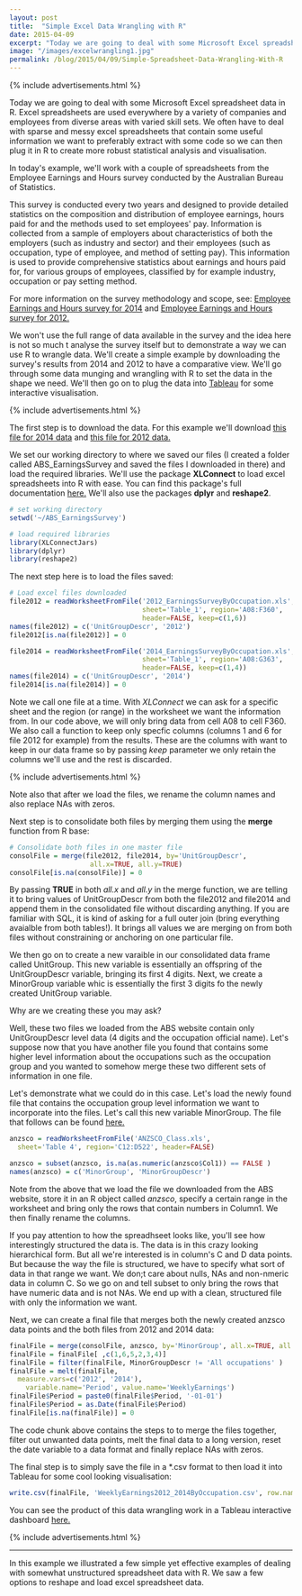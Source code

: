 ```yaml
---
layout: post
title:  "Simple Excel Data Wrangling with R"
date: 2015-04-09
excerpt: "Today we are going to deal with some Microsoft Excel spreadsheet data in R."
image: "/images/excelwrangling1.jpg"
permalink: /blog/2015/04/09/Simple-Spreadsheet-Data-Wrangling-With-R
---
```


{% include advertisements.html %}


Today we are going to deal with some Microsoft Excel spreadsheet data in R. Excel spreadsheets are used everywhere by a variety of companies and employees from diverse areas with varied skill sets. We often have to deal with sparse and messy excel spreadsheets that contain some useful information we want to preferably extract with some code so we can then plug it in R to  create more robust statistical analysis and visualisation.

In today's example, we'll work with a couple of spreadsheets from the Employee Earnings and Hours survey conducted by the Australian Bureau of Statistics.

This survey is conducted every two years and designed to provide detailed statistics on the composition and distribution of employee earnings, hours paid for and the methods used to set employees' pay. Information is collected from a sample of employers about characteristics of both the employers (such as industry and sector) and their employees (such as occupation, type of employee, and method of setting pay). This information is used to provide comprehensive statistics about earnings and hours paid for, for various groups of employees, classified by for example industry, occupation or pay setting method.

For more information on the survey methodology and scope, see:  [Employee Earnings and Hours survey for 2014](http://www.abs.gov.au/AUSSTATS/abs@.nsf/Lookup/6306.0Explanatory%20Notes1May%202014?OpenDocument) and [Employee Earnings and Hours survey for 2012.](http://www.abs.gov.au/AUSSTATS/abs@.nsf/allprimarymainfeatures/46CA336671A196E4CA257DD400759253?opendocument)

We won't use the full range of data available in the survey and the idea here is not so much t analyse the survey itself but to demonstrate a way we can use R to wrangle data. We'll create a simple example by downloading the survey's results from 2014 and 2012 to have a comparative view. We'll go through some data munging and wrangling with R to set the data in the shape we need. We'll then go on to plug the data into [Tableau](http://public.tableau.com/s/) for some interactive visualisation.


{% include advertisements.html %}


The first step is to download the data. For this example we'll download [this file for 2014 data](http://www.abs.gov.au/ausstats/subscriber.nsf/log?openagent&63060do012_201405.xls&6306.0&Data%20Cubes&BC612754F1F40239CA257DD4007590FF&0&May%202014&22.01.2015&Latest) and [this file for 2012 data.](http://www.abs.gov.au/ausstats/subscriber.nsf/log?openagent&63060do008_201205.xls&6306.0&Data%20Cubes&CFDD56EAA013C56FCA257AFB000E41A9&0&May%202012&23.01.2013&Latest)

We set our working directory to where we saved our files (I created a folder called ABS_EarningsSurvey and saved the  files I downloaded in there) and load the required libraries. We'll use the package **XLConnect** to load excel spreadsheets into R with ease. You can find this package's full documentation [here.](http://cran.r-project.org/web/packages/XLConnect/XLConnect.pdf) We'll also use the packages **dplyr** and **reshape2**.

```r
# set working directory
setwd('~/ABS_EarningsSurvey')
```

``` r
# load required libraries
library(XLConnectJars)
library(dplyr)
library(reshape2)
```

The next step here is to load the files saved:

``` r 
# Load excel files downloaded
file2012 = readWorksheetFromFile('2012_EarningsSurveyByOccupation.xls',
                                 sheet='Table_1', region='A08:F360', 
                                 header=FALSE, keep=c(1,6))
names(file2012) = c('UnitGroupDescr', '2012')
file2012[is.na(file2012)] = 0

file2014 = readWorksheetFromFile('2014_EarningsSurveyByOccupation.xls',
                                 sheet='Table_1', region='A08:G363', 
                                 header=FALSE, keep=c(1,4))
names(file2014) = c('UnitGroupDescr', '2014')
file2014[is.na(file2014)] = 0
```

Note we call one file at a time. With *XLConnect*  we can ask for a specific sheet and the region (or range) in the worksheet we want the information from. In our code above, we will only bring data from cell A08 to cell F360. We also call a function to keep only specfic columns (columns 1 and 6 for file 2012 for example) from the results. These are the columns with want to keep in our data frame so by passing *keep* parameter we only retain the columns we'll use and the rest is discarded.


{% include advertisements.html %}



Note also that after we load the files, we rename the column names and also replace NAs with zeros.

Next step is to consolidate both files by merging them using the **merge** function from R base:

``` r
# Consolidate both files in one master file
consolFile = merge(file2012, file2014, by='UnitGroupDescr', 
					all.x=TRUE, all.y=TRUE)
consolFile[is.na(consolFile)] = 0
```

By passing **TRUE** in both *all.x* and *all.y* in the merge function, we are telling it to bring values of UnitGroupDescr from both the file2012 and file2014 and append them in the consolidated file without discarding anything. If you are familiar with SQL, it is kind of asking for a full outer join (bring everything avaialble from both tables!). It brings all values we are merging on from both files without constraining or anchoring on one particular file.

We then go on to create a new varaible in our consolidated data frame called UnitGroup. This new variable is essentially an offspring of the UnitGroupDescr variable,  bringing its first 4 digits. Next, we create a MinorGroup variable whic is essentially the first 3 digits fo the newly created UnitGroup variable.

Why are we creating these you may ask?

Well, these two files we loaded from the ABS website contain only UnitGroupDescr level data (4 digits and the occupation official name). Let's suppose now that you have another file you found that contains some higher level information about the occupations such as the occupation group and you wanted to somehow merge these two different sets of information in one file.

Let's demonstrate what we could do in this case. Let's load the newly found file that contains the occupation group level information we want to incorporate into the files. Let's call this new variable MinorGroup. The file that follows can be found [here.](http://www.abs.gov.au/AUSSTATS/subscriber.nsf/log?openagent&12200%20anzsco%20version%201.2%20-structure%20v2.xls&1220.0&Data%20Cubes&6A8A6C9AC322D9ABCA257B9E0011956C&0&2013,%20Version%201.2&05.07.2013&Latest)

``` r
anzsco = readWorksheetFromFile('ANZSCO_Class.xls',
  sheet='Table 4', region='C12:D522', header=FALSE)

anzsco = subset(anzsco, is.na(as.numeric(anzsco$Col1)) == FALSE )
names(anzsco) = c('MinorGroup', 'MinorGroupDescr')
```
Note from the above that we load the file we downloaded from the ABS website, store it in an R object called *anzsco*, specify a certain range in the worksheet and bring only the rows that contain numbers in Column1. We then finally rename the columns.

If you pay attention to how the spreadhseet looks like, you'll see how interestingly structured the data is. The data is in this crazy looking hierarchical form. But all we're interested is in column's C and D data points. But because the way the file is structured, we have to specify what sort of data in that range we want. We don;t care about nulls, NAs and non-nmeric data in column C. So we go on and tell subset to only bring the rows that have numeric data and is not NAs. We end up with a clean, structured file with only the information we want.

Next, we can create a final file that merges both the newly created anzsco data points and the both files from 2012 and 2014 data:

``` r
finalFile = merge(consolFile, anzsco, by='MinorGroup', all.x=TRUE, all.y=TRUE)
finalFile = finalFile[ ,c(1,6,5,2,3,4)]
finalFile = filter(finalFile, MinorGroupDescr != 'All occupations' )
finalFile = melt(finalFile,
  measure.vars=c('2012', '2014'),
	variable.name='Period', value.name='WeeklyEarnings')
finalFile$Period = paste0(finalFile$Period, '-01-01')
finalFile$Period = as.Date(finalFile$Period)
finalFile[is.na(finalFile)] = 0
```

The code chunk above contains the steps to to merge the files together, filter out unwanted data points, melt the final data to a long version, reset the date variable to a data format and finally replace NAs with zeros.

The final step is to simply save the file in a *.csv format to then load it into Tableau for some cool looking visualisation:

```r
write.csv(finalFile, 'WeeklyEarnings2012_2014ByOccupation.csv', row.names=FALSE)
```

You can see the product of this data wrangling work in a Tableau interactive dashboard [here.](http://feliperego.github.io/blog/2015/04/09/Employee-Average-Weekly-Earnings-Estimate)


{% include advertisements.html %}


***

In this example we illustrated a few simple yet effective examples of dealing with somewhat unstructured spreadsheet data with R. We saw a few options to reshape and load excel spreadsheet data.
